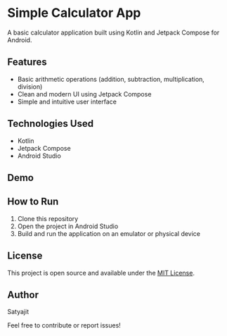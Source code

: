 # Simple Calculator App

A basic calculator application built using Kotlin and Jetpack Compose for Android.

## Features

- Basic arithmetic operations (addition, subtraction, multiplication, division)
- Clean and modern UI using Jetpack Compose
- Simple and intuitive user interface

## Technologies Used

- Kotlin
- Jetpack Compose
- Android Studio

## Demo

## How to Run

1. Clone this repository
2. Open the project in Android Studio
3. Build and run the application on an emulator or physical device

## License

This project is open source and available under the [MIT License](LICENSE).

## Author

Satyajit

Feel free to contribute or report issues!
